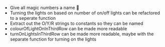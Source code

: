 - Give all magic numbers a name 🍅
- Turning the lights on based on number of on/off lights can be refactored to a seperate function
- Extract out the O/Y/R strings to constants so they can be named
- colourOfLightOnInThirdRow can be made more readable
- turnOnLightsInThirdRow can be made more readable, maybe with the separate function for turning on the lights